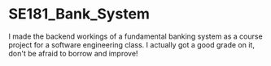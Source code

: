 # SE181_Bank_System
I made the backend workings of a fundamental banking system as a course project for a software engineering class. I actually got a good grade on it, don't be afraid to borrow and improve!
